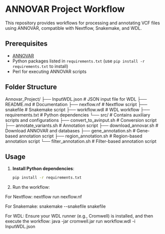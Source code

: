 # ANNOVAR Project Workflow

This repository provides workflows for processing and annotating VCF files using ANNOVAR, compatible with Nextflow, Snakemake, and WDL.

## Prerequisites
- [ANNOVAR](https://annovar.openbioinformatics.org/en/latest/)
- Python packages listed in `requirements.txt` (use `pip install -r requirements.txt` to install)
- Perl for executing ANNOVAR scripts

## Folder Structure
Annovar_Project/
├── InputWDL.json         # JSON input file for WDL
├── README.md             # Documentation
├── nexflow.nf            # Nextflow script
├── snakefile             # Snakemake script
├── workflow.wdl          # WDL workflow
├── requirements.txt      # Python dependencies
└── src/                  # Contains auxiliary scripts and configurations
    ├── convert_to_avinput.sh      # Conversion script
    ├── annotate_variants.sh       # Annotation script
    ├── download_annovar.sh        # Download ANNOVAR and databases
    ├── gene_annotation.sh         # Gene-based annotation script
    ├── region_annotation.sh       # Region-based annotation script
    └── filter_annotation.sh       # Filter-based annotation script

## Usage

1. **Install Python dependencies**:
   ```bash
   pip install -r requirements.txt

2. Run the workflow:

  For Nextflow:
    nextflow run nexflow.nf
    
  For Snakemake:
    snakemake --snakefile snakefile
    
  For WDL: Ensure your WDL runner (e.g., Cromwell) is installed, and then execute the workflow:
    java -jar cromwell.jar run workflow.wdl -i InputWDL.json
